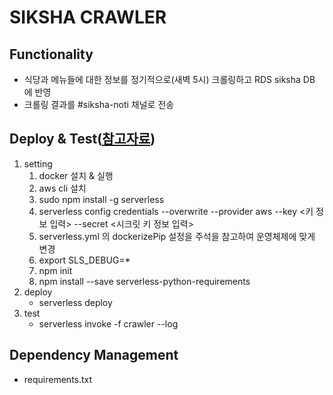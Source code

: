 # SIKSHA CRAWLER

## Functionality
* 식당과 메뉴들에 대한 정보를 정기적으로(새벽 5시) 크롤링하고 RDS siksha DB 에 반영
* 크롤링 결과를 #siksha-noti 채널로 전송

## Deploy & Test([참고자료](https://www.serverless.com/blog/serverless-python-packaging/))
1. setting
    1. docker 설치 & 실행
    1. aws cli 설치
    1. sudo npm install -g serverless
    1. serverless config credentials --overwrite --provider aws --key <키 정보 입력> --secret <시크릿 키 정보 입력>
    1. serverless.yml 의 dockerizePip 설정을 주석을 참고하여 운영체제에 맞게 변경
    1. export SLS_DEBUG=*
    1. npm init
    1. npm install --save serverless-python-requirements
1. deploy
    * serverless deploy
1. test
    * serverless invoke -f crawler --log

## Dependency Management
* requirements.txt
